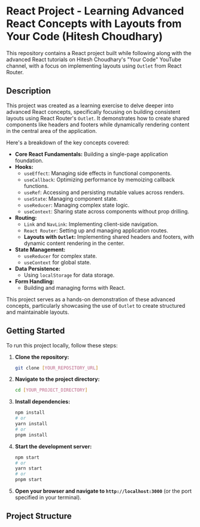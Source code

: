 # React Project - Learning Advanced React Concepts with Layouts from Your Code (Hitesh Choudhary)

This repository contains a React project built while following along with the advanced React tutorials on Hitesh Choudhary's "Your Code" YouTube channel, with a focus on implementing layouts using `Outlet` from React Router.

## Description

This project was created as a learning exercise to delve deeper into advanced React concepts, specifically focusing on building consistent layouts using React Router's `Outlet`. It demonstrates how to create shared components like headers and footers while dynamically rendering content in the central area of the application.

Here's a breakdown of the key concepts covered:

* **Core React Fundamentals:** Building a single-page application foundation.
* **Hooks:**
    * `useEffect`: Managing side effects in functional components.
    * `useCallback`: Optimizing performance by memoizing callback functions.
    * `useRef`: Accessing and persisting mutable values across renders.
    * `useState`: Managing component state.
    * `useReducer`: Managing complex state logic.
    * `useContext`: Sharing state across components without prop drilling.
* **Routing:**
    * `Link` and `NavLink`: Implementing client-side navigation.
    * `React Router`: Setting up and managing application routes.
    * **Layouts with `Outlet`:** Implementing shared headers and footers, with dynamic content rendering in the center.
* **State Management:**
    * `useReducer` for complex state.
    * `useContext` for global state.
* **Data Persistence:**
    * Using `localStorage` for data storage.
* **Form Handling:**
    * Building and managing forms with React.

This project serves as a hands-on demonstration of these advanced concepts, particularly showcasing the use of `Outlet` to create structured and maintainable layouts.

## Getting Started

To run this project locally, follow these steps:

1.  **Clone the repository:**
    ```bash
    git clone [YOUR_REPOSITORY_URL]
    ```

2.  **Navigate to the project directory:**
    ```bash
    cd [YOUR_PROJECT_DIRECTORY]
    ```

3.  **Install dependencies:**
    ```bash
    npm install
    # or
    yarn install
    # or
    pnpm install
    ```

4.  **Start the development server:**
    ```bash
    npm start
    # or
    yarn start
    # or
    pnpm start
    ```

5.  **Open your browser and navigate to `http://localhost:3000`** (or the port specified in your terminal).

## Project Structure
